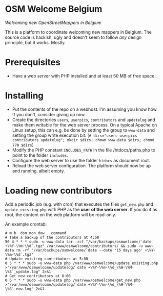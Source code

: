 # OSM Welcome Belgium

*Welcoming new OpenStreetMappers in Belgium*

This is a platform to coordinate welcoming new mappers in Belgium. The source code is hackish, ugly and doesn't seem to follow *any* design principle, but it works. Mostly.

# Prerequisites

* Have a web server with PHP installed and at least 50 MB of free space.

# Installing

* Put the contents of the repo on a webhost. I'm assuming you know how. If you don't, consider giving up now.
* Create the directories `users`, `userpics`, `contributors` and `updatelog` and make them writable for the web server process. On a typical Apache on Linux setup, this can e.g. be done by setting the group to `www-data` and setting the group write execution bit: (`# dirs="users userpics contributors updatelog"; mkdir $dirs; chown www-data $dirs; chmod 770 $dirs`)
* Modify the PHP constant `INCLUDES_PATH` in the file /htdocs/paths.php to point to the folder `includes`.
* Configure the web server to use the folder `htdocs` as document root.
* Reload the web server configuration. The platform should now be up and running, albeit empty.

# Loading new contributors

Add a periodic job (e.g. with cron) that executes the files `get_new.php` and `update_existing.php` with PHP as the **user of the web server**. If you do it as root, the content on the web platform will be read-only.

An example crontab:

    # m h  dom mon dow   command
    # Take a backup of the contributors at 4:50
    50 4 * * * sudo -u www-data tar -zcf "/var/backups/osmwelcome/`date +\%Y-\%m-\%d`.tgz" /var/www/osmwelcome/contributors/ && sudo -u www-data rm -rf "/var/backups/osmwelcome/`date --date '15 days ago' +\%Y-\%m-\%d`.tgz"
    # Update existing contributors at 5:00
    0 5 * * * sudo -u www-data php /var/www/osmwelcome/update_existing.php >"/var/www/osmwelcome/updatelog/`date +\%Y-\%m-\%d_\%H-\%M-\%S`_update.log" 2>&1
    # Get new contributors at 6:00
    0 6 * * * sudo -u www-data php /var/www/osmwelcome/get_new.php >"/var/www/osmwelcome/updatelog/`date +\%Y-\%m-\%d_\%H-\%M-\%S`_new.log" 2>&1
